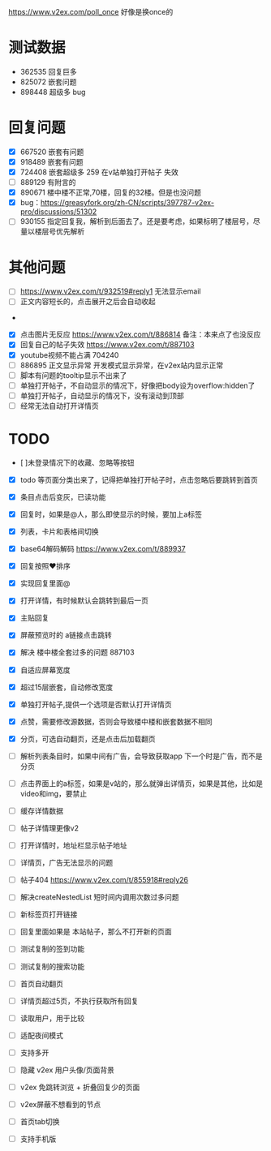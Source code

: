 
https://www.v2ex.com/poll_once 好像是换once的

# 测试数据

- 362535 回复巨多
- 825072 嵌套问题
- 898448 超级多
  bug

# 回复问题

- [x]  667520 嵌套有问题
- [x]  918489 嵌套有问题
- [x]  724408 嵌套超级多 259 在v站单独打开帖子 失效
- [ ]  889129 有附言的
- [x]  890671 楼中楼不正常,70楼，回复的32楼。但是也没问题
- [x]  bug：https://greasyfork.org/zh-CN/scripts/397787-v2ex-pro/discussions/51302
- [ ]  930155 指定回复我，解析到后面去了。还是要考虑，如果标明了楼层号，尽量以楼层号优先解析
# 其他问题

- [ ] https://www.v2ex.com/t/932519#reply1 无法显示email
- [ ] 正文内容短长的，点击展开之后会自动收起
- 
- [x] 点击图片无反应 https://www.v2ex.com/t/886814  备注：本来点了也没反应
- [x]  回复自己的帖子失效 https://www.v2ex.com/t/887103
- [x]  youtube视频不能占满 704240
- [ ]  886895 正文显示异常 开发模式显示异常，在v2ex站内显示正常
- [ ]  脚本有问题的tooltip显示不出来了
- [ ]  单独打开帖子，不自动显示的情况下，好像把body设为overflow:hidden了
- [ ]  单独打开帖子，自动显示的情况下，没有滚动到顶部
- [ ] 经常无法自动打开详情页

# TODO

- [ ]未登录情况下的收藏、忽略等按钮

- [x] todo 等页面分类出来了，记得把单独打开帖子时，点击忽略后要跳转到首页
- [x] 条目点击后变灰，已读功能
- [x] 回复时，如果是@人，那么即使显示的时候，要加上a标签
- [x] 列表，卡片和表格间切换
- [x] base64解码解码 https://www.v2ex.com/t/889937
- [x] 回复按照❤️排序
- [x] 实现回复里面@
- [x] 打开详情，有时候默认会跳转到最后一页
- [x] 主贴回复
- [x] 屏蔽预览时的 a链接点击跳转
- [x] 解决 楼中楼全套过多的问题 887103
- [x] 自适应屏幕宽度
- [x] 超过15层嵌套，自动修改宽度
- [x] 单独打开帖子,提供一个选项是否默认打开详情页
- [x] 点赞，需要修改源数据，否则会导致楼中楼和嵌套数据不相同
- [x] 分页，可选自动翻页，还是点击后加载翻页
- [ ] 解析列表条目时，如果中间有广告，会导致获取app 下一个时是广告，而不是分页
- [ ] 点击界面上的a标签，如果是v站的，那么就弹出详情页，如果是其他，比如是video和img，要禁止
- [ ] 缓存详情数据
- [ ] 帖子详情理更像v2
- [ ] 打开详情时，地址栏显示帖子地址
- [ ] 详情页，广告无法显示的问题
- [ ] 帖子404 https://www.v2ex.com/t/855918#reply26
- [ ] 解决createNestedList 短时间内调用次数过多问题
- [ ] 新标签页打开链接
- [ ] 回复里面如果是 本站帖子，那么不打开新的页面
- [ ] 测试复制的签到功能
- [ ] 测试复制的搜索功能
- [ ] 首页自动翻页
- [ ] 详情页超过5页，不执行获取所有回复
- [ ] 读取用户，用于比较
- [ ] 适配夜间模式
- [ ] 支持多开
- [ ] 隐藏 v2ex 用户头像/页面背景
- [ ] v2ex 免跳转浏览 + 折叠回复少的页面
- [ ] v2ex屏蔽不想看到的节点
- [ ] 首页tab切换
- [ ] 支持手机版






